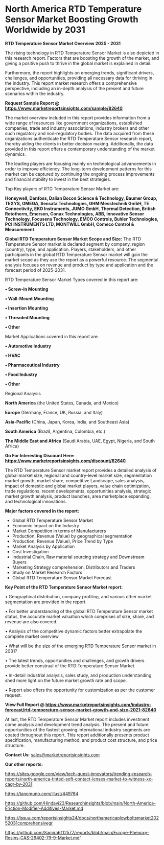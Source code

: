 # North America RTD Temperature Sensor Market Boosting Growth Worldwide by 2031

<Strong> RTD Temperature Sensor Market Overview 2025 - 2031</strong>

The rising technology in RTD Temperature Sensor Market is also depicted in this research report. Factors that are boosting the growth of the market, and giving a positive push to thrive in the global market is explained in detail.

Furthermore, the report highlights on emerging trends, significant drivers, challenges, and opportunities, providing all necessary data for thriving in the industry. This report market research offers a comprehensive perspective, including an in-depth analysis of the present and future scenarios within the industry.

<strong>Request Sample Report @ <a href=https://www.marketreportsinsights.com/sample/82640>https://www.marketreportsinsights.com/sample/82640</a></strong>

The market overview included in this report provides information from a wide range of resources like government organizations, established companies, trade and industry associations, industry brokers and other such regulatory and non-regulatory bodies. The data acquired from these organizations authenticate the RTD Temperature Sensor research report, thereby aiding the clients in better decision making. Additionally, the data provided in this report offers a contemporary understanding of the market dynamics.

The leading players are focusing mainly on technological advancements in order to improve efficiency. The long-term development patterns for this market can be captured by continuing the ongoing process improvements and financial stability to invest in the best strategies.

Top Key players of RTD Temperature Sensor Market are:

<strong>Honeywell, Danfoss, Dalian Bocon Science & Technology, Baumer Group, TEXYS, OMEGA, Sensata Technologies, GHM Messtechnik GmbH, TE Connectivity, EKO Instruments, JUMO GmbH, Thermal Detection, British Rototherm, Emerson, Conax Technologies, ABB, Innovative Sensor Technology, Focusens Technology, EMCO Controls, Buhler Technologies, PCI INSTRUMENTS LTD, MONTWILL GmbH, Comeco Control & Measurement</strong>

<strong><b>Global RTD Temperature Sensor Market Scope and Size:</b></strong>
The RTD Temperature Sensor market is declared segment by company, region (country), type, and application. Players, stakeholders, and other participants in the global RTD Temperature Sensor market will gain the market scope as they use the report as a powerful resource. The segmental analysis focuses on revenue and product by type and application and the forecast period of 2025-2031.

RTD Temperature Sensor Market Types covered in this report are:

<strong>• Screw-In Mounting

• Wall-Mount Mounting

• Insertion Mounting

• Threaded Mounting

• Other</strong>

Market Applications covered in this report are:

<strong>• Automotive Industry

• HVAC

• Pharmaceutical Industry

• Food Industry

• Other</strong> 

Regional Analysis

<strong>North America</strong> (the United States, Canada, and Mexico)

<strong>Europe</strong> (Germany, France, UK, Russia, and Italy)

<strong>Asia-Pacific</strong> (China, Japan, Korea, India, and Southeast Asia)

<strong>South America</strong> (Brazil, Argentina, Colombia, etc.)

<strong>The Middle East and Africa</strong> (Saudi Arabia, UAE, Egypt, Nigeria, and South Africa)

<strong>Go For Interesting Discount Here: <a href=https://www.marketreportsinsights.com/discount/82640>https://www.marketreportsinsights.com/discount/82640</a></strong>

The RTD Temperature Sensor market report provides a detailed analysis of global market size, regional and country-level market size, segmentation market growth, market share, competitive Landscape, sales analysis, impact of domestic and global market players, value chain optimization, trade regulations, recent developments, opportunities analysis, strategic market growth analysis, product launches, area marketplace expanding, and technological innovations.

<strong><b>Major factors covered in the report:</b></strong>
<ul>
  <li>Global RTD Temperature Sensor Market </li>
  <li>Economic Impact on the Industry</li>
  <li>Market Competition in terms of Manufacturers</li>
  <li>Production, Revenue (Value) by geographical segmentation</li>
  <li>Production, Revenue (Value), Price Trend by Type</li>
  <li>Market Analysis by Application</li>
  <li>Cost Investigation</li>
  <li>Industrial Chain, Raw material sourcing strategy and Downstream Buyers</li>
  <li>Marketing Strategy comprehension, Distributors and Traders</li>
  <li>Study on Market Research Factors</li>
  <li>Global RTD Temperature Sensor Market Forecast</li>
</ul>

<strong><b>Key Point of the RTD Temperature Sensor Market report:</b></strong>

• Geographical distribution, company profiling, and various other market segmentation are provided in the report.

• For better understanding of the global RTD Temperature Sensor market status, the accurate market valuation which comprises of size, share, and revenue are also covered.

• Analysis of the competitive dynamic factors better extrapolate the complete market overview

• What will be the size of the emerging RTD Temperature Sensor market in 2031?

• The latest trends, opportunities and challenges, and growth drivers provide better construal of the RTD Temperature Sensor Market.

• In-detail industrial analysis, sales study, and production understanding shed more light on the future market growth rate and scope.

• Report also offers the opportunity for customization as per the customer request.

<strong><b>View Full Report @ <a href=https://www.marketreportsinsights.com/industry-forecast/rtd-temperature-sensor-market-growth-and-size-2021-82640>https://www.marketreportsinsights.com/industry-forecast/rtd-temperature-sensor-market-growth-and-size-2021-82640</a></b></strong>


At last, the RTD Temperature Sensor Market report includes investment come analysis and development trend analysis. The present and future opportunities of the fastest growing international industry segments are coated throughout this report. This report additionally presents product specification, manufacturing method, and product cost structure, and price structure.

<strong>Contact Us:</strong>
sales@marketreportsinsights.com

<strong>Our other reports:</strong>

<a href=https://sites.google.com/view/tech-quest-innovators/trending-research-reports/north-america-tinted-soft-contact-lenses-market-to-witness-xx-cagr-by-2031>https://sites.google.com/view/tech-quest-innovators/trending-research-reports/north-america-tinted-soft-contact-lenses-market-to-witness-xx-cagr-by-2031</a>

<a href=https://tanomuno.com/illust/449764>https://tanomuno.com/illust/449764</a>

<a href=https://github.com/Hindavi23/Researchinsights/blob/main/North-America-Friction-Modifier-Additives-Market.md>https://github.com/Hindavi23/Researchinsights/blob/main/North-America-Friction-Modifier-Additives-Market.md</a>

<a href=https://issuu.com/reportsinsights24/docs/northamericaplowboltsmarket20252031comprehensivegr>https://issuu.com/reportsinsights24/docs/northamericaplowboltsmarket20252031comprehensivegr</a>

<a href=https://github.com/Samira6112577/reports/blob/main/Europe-Phenoxy-Resins-CAS-26402-79-9-Market.md>https://github.com/Samira6112577/reports/blob/main/Europe-Phenoxy-Resins-CAS-26402-79-9-Market.md</a>"
